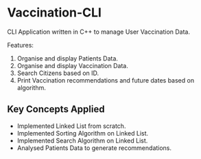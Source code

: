 # Vaccination-CLI

CLI Application written in C++ to manage User Vaccination Data.

Features:

 1. Organise and display Patients Data.
 2. Organise and display Vaccination Data.
 3. Search Citizens based on ID.
 4. Print Vaccination recommendations and future dates based on algorithm.

## Key Concepts Applied

 - Implemented Linked List from scratch.
 - Implemented Sorting Algorithm on Linked List.
 - Implemented Search Algorithm on Linked List.
 - Analysed Patients Data to generate recommendations. 

